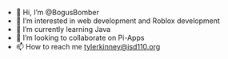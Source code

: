 - 👋 Hi, I’m @BogusBomber
- 👀 I’m interested in web development and Roblox development
- 🌱 I’m currently learning Java
- 💞️ I’m looking to collaborate on Pi-Apps
- 📫 How to reach me tylerkinney@isd110.org

<!---
BogusBomber/BogusBomber is a ✨ special ✨ repository because its `README.md` (this file) appears on your GitHub profile.
You can click the Preview link to take a look at your changes.
--->
